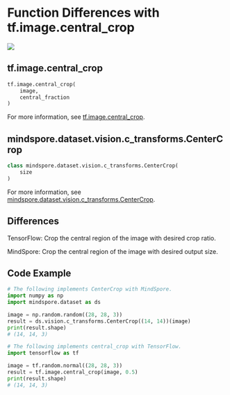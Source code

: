 # Function Differences with tf.image.central_crop

<a href="https://gitee.com/mindspore/docs/blob/master/docs/mindspore/migration_guide/source_en/api_mapping/tensorflow_diff/central_crop.md" target="_blank"><img src="https://gitee.com/mindspore/docs/raw/master/resource/_static/logo_source_en.png"></a>

## tf.image.central_crop

```python
tf.image.central_crop(
    image,
    central_fraction
)
```

For more information, see [tf.image.central_crop](https://www.tensorflow.org/versions/r1.15/api_docs/python/tf/image/central_crop).

## mindspore.dataset.vision.c_transforms.CenterCrop

```python
class mindspore.dataset.vision.c_transforms.CenterCrop(
    size
)
```

For more information, see [mindspore.dataset.vision.c_transforms.CenterCrop](https://mindspore.cn/docs/api/en/master/api_python/dataset_vision/mindspore.dataset.vision.c_transforms.CenterCrop.html#mindspore.dataset.vision.c_transforms.CenterCrop).

## Differences

TensorFlow: Crop the central region of the image with desired crop ratio.

MindSpore: Crop the central region of the image with desired output size.

## Code Example

```python
# The following implements CenterCrop with MindSpore.
import numpy as np
import mindspore.dataset as ds

image = np.random.random((28, 28, 3))
result = ds.vision.c_transforms.CenterCrop((14, 14))(image)
print(result.shape)
# (14, 14, 3)

# The following implements central_crop with TensorFlow.
import tensorflow as tf

image = tf.random.normal((28, 28, 3))
result = tf.image.central_crop(image, 0.5)
print(result.shape)
# (14, 14, 3)
```
